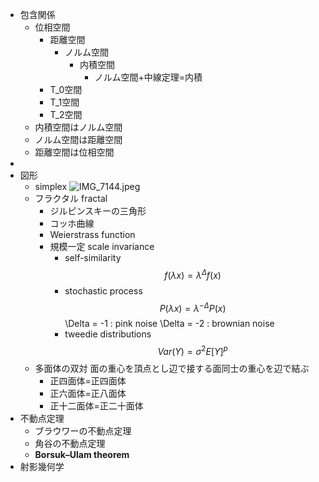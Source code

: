 - 包含関係
    - 位相空間
        - 距離空間
            - ノルム空間
                - 内積空間
                    - ノルム空間+中線定理=内積
        - T_0空間
        - T_1空間
        - T_2空間
    - 内積空間はノルム空間
    - ノルム空間は距離空間
    - 距離空間は位相空間
- 
- 図形
    - simplex
        ![IMG_7144.jpeg](IMG_7144.jpeg)
    - フラクタル fractal
        - ジルピンスキーの三角形
        - コッホ曲線
        - Weierstrass function
        - 規模一定 scale invariance
            - self-similarity
                $$
                f(\lambda x) = \lambda^\Delta f(x)
                $$
            - stochastic process
                $$
                P(\lambda x) = \lambda^{-\Delta} P(x)
                $$
                \Delta = -1 : pink noise
                \Delta = -2 : brownian noise 
            - tweedie distributions
            $$
            Var(Y) = \sigma^2 E[Y]^p
            $$
    - 多面体の双対
        面の重心を頂点とし辺で接する面同士の重心を辺で結ぶ
        - 正四面体=正四面体
        - 正六面体=正八面体
        - 正十二面体=正二十面体
- 不動点定理
    - ブラウワーの不動点定理
    - 角谷の不動点定理
    - **Borsuk–Ulam theorem**
- 射影幾何学